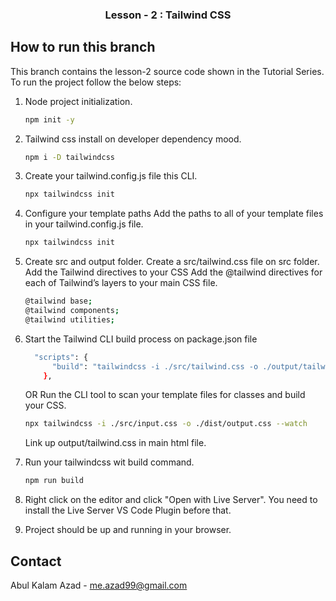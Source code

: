 <p align="center">
  <h3 align="center">Lesson - 2 : Tailwind CSS</a></h3>
</p>

## How to run this branch

This branch contains the lesson-2 source code shown in the Tutorial Series. To run the project follow the below steps:

1. Node project initialization.
    ```sh
    npm init -y
    ```
2. Tailwind css install on developer dependency mood.
    ```sh
    npm i -D tailwindcss
    ```
3. Create your tailwind.config.js file this CLI.
    ```sh
    npx tailwindcss init
    ```
4. Configure your template paths
   Add the paths to all of your template files in your tailwind.config.js file.
    ```sh
    npx tailwindcss init
    ```
5. Create src and output folder. Create a src/tailwind.css file on src folder.
   Add the Tailwind directives to your CSS
   Add the @tailwind directives for each of Tailwind’s layers to your main CSS file.
    ```sh
    @tailwind base;
    @tailwind components;
    @tailwind utilities;
    ```
6. Start the Tailwind CLI build process on package.json file
    ```sh
      "scripts": {
          "build": "tailwindcss -i ./src/tailwind.css -o ./output/tailwind.css -w"
        },
    ```
    OR Run the CLI tool to scan your template files for classes and build your CSS.
    ```sh
    npx tailwindcss -i ./src/input.css -o ./dist/output.css --watch
    ```
    Link up output/tailwind.css in main html file.
7. Run your tailwindcss wit build command.

    ```sh
    npm run build
    ```

8. Right click on the editor and click "Open with Live Server". You need to install the Live Server VS Code Plugin before that.
9. Project should be up and running in your browser.

<!-- CONTACT -->

## Contact

Abul Kalam Azad - [me.azad99@gmail.com](mailto:me.azad99@gmail.com)
